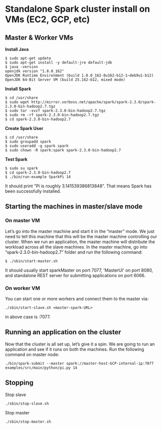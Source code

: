 # Standalone Spark cluster install on VMs (EC2, GCP, etc)

## Master & Worker VMs

**Install Java**
```
$ sudo apt-get update
$ sudo apt-get install -y default-jre default-jdk
$ java -version
openjdk version "1.8.0_162"
OpenJDK Runtime Environment (build 1.8.0_162-8u162-b12-1~deb9u1-b12)
OpenJDK 64-Bit Server VM (build 25.162-b12, mixed mode)
```

**Install Spark**
```
$ cd /usr/share
$ sudo wget http://mirror.vorboss.net/apache/spark/spark-2.3.0/spark-2.3.0-bin-hadoop2.7.tgz
$ sudo tar -xvzf spark-2.3.0-bin-hadoop2.7.tgz
$ sudo rm -rf spark-2.3.0-bin-hadoop2.7.tgz
$ cd spark-2.3.0-bin-hadoop2.7
```

**Create Spark User**
```
$ cd /usr/share
$ sudo groupadd spark
$ sudo useradd -g spark spark
$ sudo chown -R spark:spark spark-2.3.0-bin-hadoop2.7
```

**Test Spark**
```
$ sudo su spark
$ cd spark-2.3.0-bin-hadoop2.7
$ ./bin/run-example SparkPi 14
```
It should print "Pi is roughly 3.141539386813848".
That means Spark has been successfully installed.

## Starting the machines in master/slave mode

### On master VM

Let’s go into the master machine and start it in the “master” mode. We just need to tell this machine that this will be the master machine controlling our cluster. When we run an application, the master machine will distribute the workload across all the slave machines. In the master machine, go into “spark-2.3.0-bin-hadoop2.7” folder and run the following command:

```
$ ./sbin/start-master.sh
```
It should usually start sparkMaster on port 7077, 'MasterUI' on port 8080, and standalone REST server for submitting applications on port 6066.

### On worker VM

You can start one or more workers and connect them to the master via:
```
./sbin/start-slave.sh <master-spark-URL>
```
<master-spark-URL> in above case is <master-host-GCP-internal-ip>:7077.

## Running an application on the cluster

Now that the cluster is all set up, let’s give it a spin. We are going to run an application and see if it runs on both the machines. Run the following command on master node:

```
./bin/spark-submit --master spark://master-host-GCP-internal-ip:7077 examples/src/main/python/pi.py 14
```

## Stopping

Stop slave
```
./sbin/stop-slave.sh
```

Stop master
```
./sbin/stop-master.sh
```

